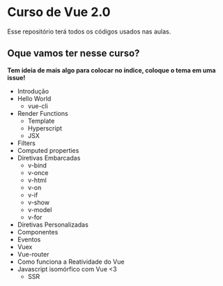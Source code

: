 # Curso de Vue 2.0

Esse repositório terá todos os códigos usados nas aulas.

## Oque vamos ter nesse curso?

**Tem ideia de mais algo para colocar no índice, coloque o tema em uma issue!**

+ Introdução
+ Hello World
  - vue-cli
+ Render Functions
  - Template
  - Hyperscript
  - JSX
+ Filters
+ Computed properties
+ Diretivas Embarcadas
  - v-bind
  - v-once
  - v-html
  - v-on
  - v-if
  - v-show
  - v-model
  - v-for
+ Diretivas Personalizadas
+ Componentes
+ Eventos
+ Vuex
+ Vue-router
+ Como funciona a Reatividade do Vue
+ Javascript isomórfico com Vue <3
  - SSR
